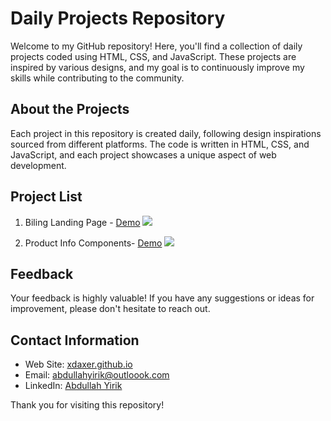 # Daily Projects Repository

Welcome to my GitHub repository! Here, you'll find a collection of daily projects coded using HTML, CSS, and JavaScript. These projects are inspired by various designs, and my goal is to continuously improve my skills while contributing to the community.

## About the Projects

Each project in this repository is created daily, following design inspirations sourced from different platforms. The code is written in HTML, CSS, and JavaScript, and each project showcases a unique aspect of web development.

## Project List

1.  Biling Landing Page - [Demo](https://xdaxer.github.io/demos/frontdaily/1-Biling-Page/)
    <img src="https://xdaxer.github.io/frontdaily-cover/1-Biling-Page.png">

2.  Product Info Components- [Demo](https://xdaxer.github.io/demos/frontdaily/2-Product-Info-Component/)
    <img src="https://xdaxer.github.io/frontdaily-cover/2-Product-Info.png">

## Feedback

Your feedback is highly valuable! If you have any suggestions or ideas for improvement, please don't hesitate to reach out.

## Contact Information

- Web Site: [xdaxer.github.io](https://xdaxer.github.io/)
- Email: [abdullahyirik@outloook.com](mailto:abdullahyirik@outlook.com)
- LinkedIn: [Abdullah Yirik](https://www.linkedin.com/in/abdullahyirik)

Thank you for visiting this repository!
